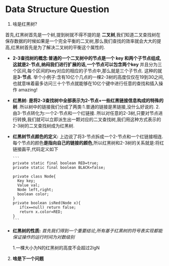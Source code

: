 # Data Structure Question 

1. 啥是红黑树?   

  首先,红黑树首先是一个树,提到树就不得不提的是 **二叉树**,我们知道二叉查找树在保存数据的时候如果是一个完全平衡的二叉树,那么我们查找的效率就会大大的提高,红黑树首先是为了解决二叉树的平衡这个属性的.


  - **2-3查找树的概念:**普通的一个二叉树中的节点是一个 key 和两个子节点组成,这就是**2-**节点,纳闷我们进行扩展的话,一个节点可以包含两个**key** 并且分为三个区间,每个区间的key对应的相应的子节点中,那么就是三个子节点. 这种的就是**3-节点**. 举个小例子:含有10亿个几点的一棵2-3树的高度仅仅在19到30之间,也就意味着最多访问三十个节点就能够在10亿个键中进行任意的查找和插入操作 amazing!

  - **红黑树:** **是将2-3查找树中全部表示为2-节点+一些红黑链接信息构成的特殊的树**. 所以树中的链接我们分成了两类:1.普通的链接是黑链接,没什么好说的. 2.由3-节点转化为:一个2-节点和一个红链接.  所以对任意的2-3树,只要对节点进行转换,我们就可以立即派生出一颗对应的二叉查找树,我们用这种方式表示的2-3树的二叉查找树成为红黑树.

  - **红黑树节点颜色的定义:** 上边说了将3-节点拆成一个2-节点和一个红链接相连. 每个节点的颜色**是指向自己的链接的颜色**,所以红黑树和2-3树的关系就是:将红链接画平,代码定义如下

	    ```
	    private static final boolean RED=true;
	    private static final boolean BLACK=false;
	    
	    private class Node{
	      Key key;
	      Value val;
	      Node left,right;
	      boolean color;
	    }
	    private boolean isRed(Node x){
	       if(x==null) return false;
	       return x.color=RED;
	    }
	    ```
  - **红黑树的性质:** *首先我们得到一个重要结论,所有基于红黑树的符号表实现都能保证操作的运行时间为对数级别*
    
     1.一棵大小为N的红黑树的高度不会超过2lgN 

2. **啥是下一个问题**